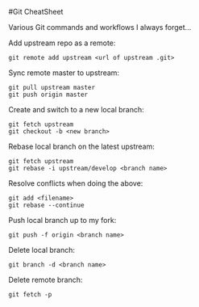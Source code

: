 #Git CheatSheet

Various Git commands and workflows I always forget...

Add upstream repo as a remote:
```
git remote add upstream <url of upstream .git>
```

Sync remote master to upstream:
```
git pull upstream master
git push origin master
```

Create and switch to a new local branch:
```
git fetch upstream
git checkout -b <new branch>
```

Rebase local branch on the latest upstream:
```
git fetch upstream
git rebase -i upstream/develop <branch name>
```

Resolve conflicts when doing the above:
```
git add <filename>
git rebase --continue
```

Push local branch up to my fork:
```
git push -f origin <branch name>
```

Delete local branch:
```
git branch -d <branch name>
```

Delete remote branch:
```
git fetch -p
```

